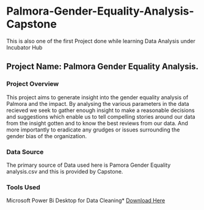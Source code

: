 # Palmora-Gender-Equality-Analysis-Capstone
This is also one of the first Project done while learning Data Analysis under Incubator Hub
## Project Name: Palmora Gender Equality Analysis.

### Project Overview
This project aims to generate insight into the gender equality analysis of Palmora and the impact. By analysing the various parameters in the data recieved we seek to gather enough insight to make a reasonable decisions and suggestions which enable us to tell compelling stories around our data from the insight gotten and to know the best reviews from our data. And more importantly to eradicate any grudges or issues surrounding the gender bias of the organization.

### Data Source
The primary source of Data used here is Pamora Gender Equality analysis.csv and this is provided by Capstone.

### Tools Used
Microsoft Power Bi Desktop for Data Cleaning* [Download Here](https://www.Microsoft.com)

